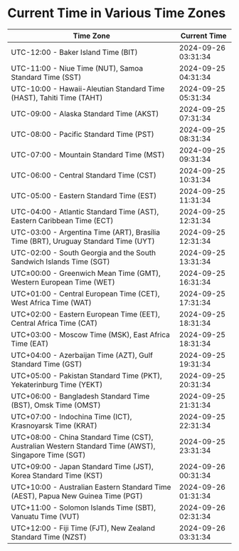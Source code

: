 # Current Time in Various Time Zones

| Time Zone | Current Time |
|-----------|--------------|
| UTC-12:00 - Baker Island Time (BIT) | 2024-09-26 03:31:34 |
| UTC-11:00 - Niue Time (NUT), Samoa Standard Time (SST) | 2024-09-25 04:31:34 |
| UTC-10:00 - Hawaii-Aleutian Standard Time (HAST), Tahiti Time (TAHT) | 2024-09-25 05:31:34 |
| UTC-09:00 - Alaska Standard Time (AKST) | 2024-09-25 07:31:34 |
| UTC-08:00 - Pacific Standard Time (PST) | 2024-09-25 08:31:34 |
| UTC-07:00 - Mountain Standard Time (MST) | 2024-09-25 09:31:34 |
| UTC-06:00 - Central Standard Time (CST) | 2024-09-25 10:31:34 |
| UTC-05:00 - Eastern Standard Time (EST) | 2024-09-25 11:31:34 |
| UTC-04:00 - Atlantic Standard Time (AST), Eastern Caribbean Time (ECT) | 2024-09-25 12:31:34 |
| UTC-03:00 - Argentina Time (ART), Brasília Time (BRT), Uruguay Standard Time (UYT) | 2024-09-25 12:31:34 |
| UTC-02:00 - South Georgia and the South Sandwich Islands Time (SGT) | 2024-09-25 13:31:34 |
| UTC±00:00 - Greenwich Mean Time (GMT), Western European Time (WET) | 2024-09-25 16:31:34 |
| UTC+01:00 - Central European Time (CET), West Africa Time (WAT) | 2024-09-25 17:31:34 |
| UTC+02:00 - Eastern European Time (EET), Central Africa Time (CAT) | 2024-09-25 18:31:34 |
| UTC+03:00 - Moscow Time (MSK), East Africa Time (EAT) | 2024-09-25 18:31:34 |
| UTC+04:00 - Azerbaijan Time (AZT), Gulf Standard Time (GST) | 2024-09-25 19:31:34 |
| UTC+05:00 - Pakistan Standard Time (PKT), Yekaterinburg Time (YEKT) | 2024-09-25 20:31:34 |
| UTC+06:00 - Bangladesh Standard Time (BST), Omsk Time (OMST) | 2024-09-25 21:31:34 |
| UTC+07:00 - Indochina Time (ICT), Krasnoyarsk Time (KRAT) | 2024-09-25 22:31:34 |
| UTC+08:00 - China Standard Time (CST), Australian Western Standard Time (AWST), Singapore Time (SGT) | 2024-09-25 23:31:34 |
| UTC+09:00 - Japan Standard Time (JST), Korea Standard Time (KST) | 2024-09-26 00:31:34 |
| UTC+10:00 - Australian Eastern Standard Time (AEST), Papua New Guinea Time (PGT) | 2024-09-26 01:31:34 |
| UTC+11:00 - Solomon Islands Time (SBT), Vanuatu Time (VUT) | 2024-09-26 02:31:34 |
| UTC+12:00 - Fiji Time (FJT), New Zealand Standard Time (NZST) | 2024-09-26 03:31:34 |
